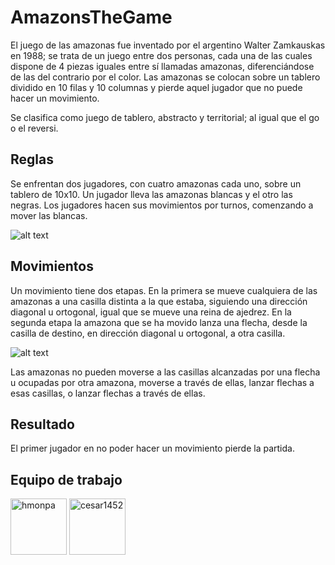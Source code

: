 # AmazonsTheGame

El juego de las amazonas fue inventado por el argentino Walter Zamkauskas en 1988; se trata de un juego entre dos personas, cada una de las cuales dispone de 4 piezas iguales entre sí llamadas amazonas, diferenciándose de las del contrario por el color. Las amazonas se colocan sobre un tablero dividido en 10 filas y 10 columnas y pierde aquel jugador que no puede hacer un movimiento. 

Se clasifica como juego de tablero, abstracto y territorial; al igual que el go o el reversi.

## Reglas
Se enfrentan dos jugadores, con cuatro amazonas cada uno, sobre un tablero de 10x10. Un jugador lleva las amazonas blancas y el otro las negras.
Los jugadores hacen sus movimientos por turnos, comenzando a mover las blancas.

 ![alt text](https://lh3.googleusercontent.com/proxy/AjnGbvdD0VACj0poXZNB99lDTSoqBpdkyrwLUcsiH2RssB8LZavVpo4m5HH3pJ6R-XiN6GWnfQ-uoPlkaF7JOhkK4ffazpk)


## Movimientos
Un movimiento tiene dos etapas. En la primera se mueve cualquiera de las amazonas a una casilla distinta a la que estaba, siguiendo una dirección diagonal u ortogonal, igual que se mueve una reina de ajedrez. En la segunda etapa la amazona que se ha movido lanza una flecha, desde la casilla de destino, en dirección diagonal u ortogonal, a otra casilla.
 
 ![alt text](https://lh3.googleusercontent.com/proxy/fwFetvkRCKexYjEKTziwIZiqjQdX1nRciTOxzA7RjnbeYfQOPHfTxIKtOfL7r2t6JWVpkljcCn4zVSHqzlaqDlk0ZcYnVFvxJAc)

Las amazonas no pueden moverse a las casillas alcanzadas por una flecha u ocupadas por otra amazona, moverse a través de ellas, lanzar flechas a esas casillas, o lanzar flechas a través de ellas.


## Resultado
El primer jugador en no poder hacer un movimiento pierde la partida.

## Equipo de trabajo
[<img alt="hmonpa" src="https://avatars2.githubusercontent.com/u/61799445?s=460&u=46396f640bda7071ec034c0dde6f23cb7f64b3ac&v=4" width="90">](https://github.com/hmonpa)
[<img alt="cesar1452" src="https://avatars2.githubusercontent.com/u/62221906?s=460&v=4" width="90">](https://github.com/cesar1452)
